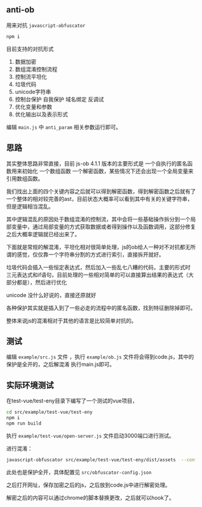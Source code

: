 ## anti-ob
用来对抗 `javascript-obfuscator`
```bash
npm i
```

目前支持的对抗形式
1. 数据加密
2. 数组混淆控制流程
3. 控制流平坦化
4. 垃圾代码
5. unicode字符串
6. 控制台保护 自我保护 域名绑定 反调试
7. 优化变量和参数
8. 优化输出以及表示形式

编辑 `main.js` 中 `anti_param` 相关参数运行即可。

## 思路
其实整体思路非常直接，目前 js-ob 4.1.1 版本的主要形式是 一个自执行的匿名函数用来初始化 一个数组函数 一个解密函数，某些情况下还会出现一个全局变量来引用数组函数。

我们找出上面的四个关键内容之后就可以得到解密函数，得到解密函数之后就有了一个整体的相对较完善的ast，目前状态大概率可以看到其中有关的关键字符串，但是逻辑相当混乱。

其中逻辑混乱的原因处于数组混淆的控制流，其中会将一些基础操作拆分到一个局部变量中，通过局部变量的方式获取数据或者得到操作以及函数调用，这部分修复之后大概率逻辑就已经出来了。

下面就是常规的解混淆，平坦化相对很简单处理，js的ob给人一种对不对抗都无所谓的感觉，仅仅靠一个字符串分割的方式进行索引，直接拆开就好。

垃圾代码会插入一些恒定表达式，然后加入一些乱七八糟的代码，主要的形式时 三元表达式和if语句，目前处理的一些相对简单的可以直接算出结果的表达式（大部分都是），然后进行优化

unicode 没什么好说的，直接还原就好

各种保护其实就是插入到了一些必走的流程中的匿名函数，找到特征删除掉即可。

整体来说js的混淆相对于其他的语言是比较简单对抗的。

## 测试

编辑 `example/src.js` 文件 ，执行 `example/ob.js` 文件将会得到code.js，其中的保护是全开的，之后解混淆 执行main.js即可。

## 实际环境测试

在test-vue/test-eny目录下编写了一个测试的vue项目，
```bash
cd src/example/test-vue/test-eny
npm i 
npm run build
```
执行 `example/test-vue/open-server.js` 文件启动3000端口进行测试。

进行混淆：
```bash
javascript-obfuscator src/example/test-vue/test-eny/dist/assets  --config src/obfuscator-config.json --output  src/example/test-vue/test-eny/dist/assets
```

此处也是保护全开，具体配置见 `src/obfuscator-config.json`

之后打开网址，保存加密之后的js，之后放到code.js中进行解密处理。

解密之后的内容可以通过chrome的脚本替换更改，之后就可以hook了。

